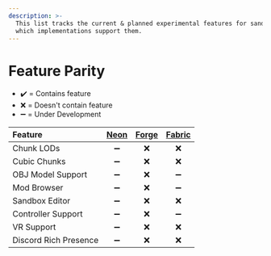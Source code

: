 ```yaml
---
description: >-
  This list tracks the current & planned experimental features for sandbox and
  which implementations support them.
---
```


# Feature Parity

* ✔️ = Contains feature
* ❌ = Doesn't contain feature
* ➖ = Under Development

| Feature | [Neon](neon/) | [Forge](forge/) | [Fabric](fabric/) |
| :--- | :---: | :---: | :---: |
| Chunk LODs | ➖ | ❌ | ❌ |
| Cubic Chunks | ➖ | ❌ | ❌ |
| OBJ Model Support | ➖ | ❌ | ➖ |
| Mod Browser | ➖ | ❌ | ➖ |
| Sandbox Editor | ➖ | ❌ | ❌ |
| Controller Support | ➖ | ❌ | ➖ |
| VR Support | ➖ | ❌ | ❌ |
| Discord Rich Presence | ➖ | ❌ | ❌ |



